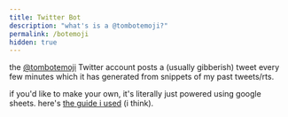 ```yaml
---
title: Twitter Bot
description: "what's is a @tombotemoji?"
permalink: /botemoji
hidden: true
---
```


the [@tombotemoji](https://twitter.com/tombotemoji) Twitter account posts a (usually gibberish) tweet every few minutes which it has generated from snippets of my past tweets/rts.


if you'd like to make your own, it's literally just powered using google sheets. here's [the guide i used](https://www.zachwhalen.net/posts/how-to-make-a-twitter-bot-with-google-spreadsheets-version-04/) (i think).